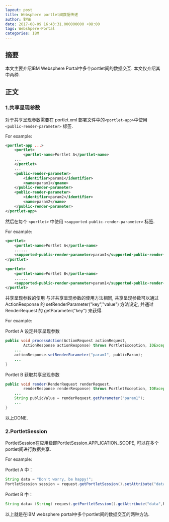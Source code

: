 ```yaml
---
layout: post
title: Websphere portlet间数据传递
author: 野猫
date: 2017-08-09 16:43:31.000000000 +08:00
tags: Webshpere-Portal
categories: IBM
---
```


## 摘要

本文主要介绍IBM Websphere Portal中多个portlet间的数据交互. 本文仅介绍其中两种. 

## 正文

### 1.共享呈现参数

对于共享呈现参数需要在 portlet.xml 部署文件中的```<portlet-app>```中使用 ```<public-render-parameter>``` 标签. 

For example:
```xml
<portlet-app ...>
    <portlet>
        <portlet-name>Portlet A</portlet-name>
    ...
    </portlet>
    ...
	<public-render-parameter>
        <identifier>param1</identifier>
        <name>param1</qname>
    </public-render-parameter>
    <public-render-parameter>
        <identifier>param2</identifier>
        <name>param2</name>
    </public-render-parameter>
</portlet-app>
```

然后在每个 ```<portlet>``` 中使用 ```<supported-public-render-parameter>``` 标签. 

For example:
```xml
<portlet>
    <portlet-name>Portlet A</portle-name>
    ......
    <supported-public-render-parameter>param1</supported-public-render-parameter>
</portlet>    
 
<portlet>
    <portlet-name>Portlet B</portle-name>
    ......
    <supported-public-render-parameter>param1</supported-public-render-parameter>
</portlet>
```


共享呈现参数的使用
与非共享呈现参数的使用方法相同, 共享呈现参数可以通过 ActionResponse 的 setRenderParameter("key","value") 方法设定, 并通过 RenderRequest 的 getParameter("key") 来获得. 

For example:

Portlet A 设定共享呈现参数
```java
public void processAction(ActionRequest actionRequest,
        ActionResponse actionResponse) throws PortletException, IOException {
    ...
    actionResponse.setRenderParameter("param1", publicParam);
    ...
}
```

Portlet B 获取共享呈现参数
```java
public void render(RenderRequest renderRequest,
        renderResponse renderResponse) throws PortletException, IOException {
    ...
    String publicValue = renderRequest.getParameter("param1");
    ...
}
```

以上DONE. 

### 2.PortletSession

PortletSession在应用级即PortletSession.APPLICATION_SCOPE, 可以在多个portlet间进行数据共享. 

For example:

Portlet A 中：
```java
String data = "Don't worry, be happy!";
PortletSession session = request.getPortletSession().setAttribute("data", data, PortletSession.APPLICATION_SCOPE);
```

Portlet B 中：
```java
String data= (String) request.getPortletSession().getAttribute("data",PortletSession.APPLICATION_SCOPE);
```



以上就是在IBM websphere portal中多个portlet间的数据交互的两种方法. 



